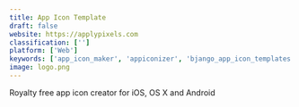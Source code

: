 ```yaml
---
title: App Icon Template
draft: false 
website: https://applypixels.com
classification: ['']
platform: ['Web']
keywords: ['app_icon_maker', 'appiconizer', 'bjango_app_icon_templates', 'block_gallery', 'boxy_svg', 'easyappicon', 'free_stock_images', 'icon_54', 'iconjar', 'makeappicon', 'minimal_dual_tone_icons', 'publish_to_wordpress', 'retina_check', 'svg_artista', 'svg_background_generator', 'svgator', 'shutterstock_palette', 'startup_logo_archive']
image: logo.png
---
```

Royalty free app icon creator for iOS, OS X and Android